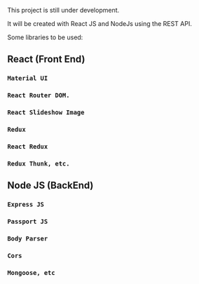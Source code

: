 This project is still under development.

It will be created with React JS and NodeJs using the REST API.

Some libraries to be used:

## React (Front End)

### `Material UI`
### `React Router DOM.`
### `React Slideshow Image`
### `Redux`
### `React Redux`
### `Redux Thunk, etc.`

## Node JS (BackEnd)

### `Express JS`
### `Passport JS`
### `Body Parser`
### `Cors`
### `Mongoose, etc`
